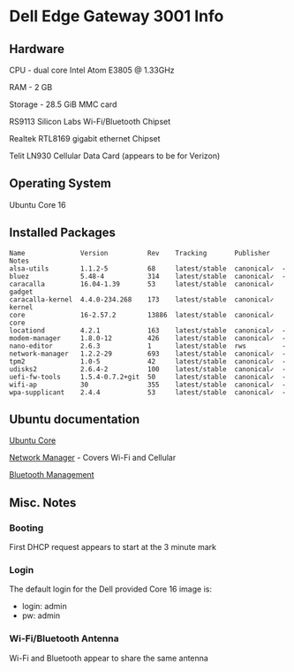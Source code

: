 # Dell Edge Gateway 3001 Info

## Hardware

CPU - dual core Intel Atom E3805 @ 1.33GHz

RAM - 2 GB

Storage - 28.5 GiB MMC card

RS9113 Silicon Labs Wi-Fi/Bluetooth Chipset

Realtek RTL8169 gigabit ethernet Chipset

Telit LN930 Cellular Data Card (appears to be for Verizon)

## Operating System

Ubuntu Core 16

## Installed Packages

```
Name              Version          Rev    Tracking       Publisher   Notes
alsa-utils        1.1.2-5          68     latest/stable  canonical✓  -
bluez             5.48-4           314    latest/stable  canonical✓  -
caracalla         16.04-1.39       53     latest/stable  canonical✓  gadget
caracalla-kernel  4.4.0-234.268    173    latest/stable  canonical✓  kernel
core              16-2.57.2        13886  latest/stable  canonical✓  core
locationd         4.2.1            163    latest/stable  canonical✓  -
modem-manager     1.8.0-12         426    latest/stable  canonical✓  -
nano-editor       2.6.3            1      latest/stable  rws         -
network-manager   1.2.2-29         693    latest/stable  canonical✓  -
tpm2              1.0-5            42     latest/stable  canonical✓  -
udisks2           2.6.4-2          100    latest/stable  canonical✓  -
uefi-fw-tools     1.5.4-0.7.2+git  50     latest/stable  canonical✓  -
wifi-ap           30               355    latest/stable  canonical✓  -
wpa-supplicant    2.4.4            53     latest/stable  canonical✓  -
```

## Ubuntu documentation

[Ubuntu Core](https://ubuntu.com/core/docs)

[Network Manager](https://ubuntu.com/core/docs/networkmanager) -
Covers Wi-Fi and Cellular

[Bluetooth Management](https://ubuntu.com/core/docs/bluez)

## Misc. Notes

### Booting

First DHCP request appears to start at the 3 minute mark

### Login

The default login for the Dell provided Core 16 image is:
- login: admin
- pw: admin

### Wi-Fi/Bluetooth Antenna

Wi-Fi and Bluetooth appear to share the same antenna

